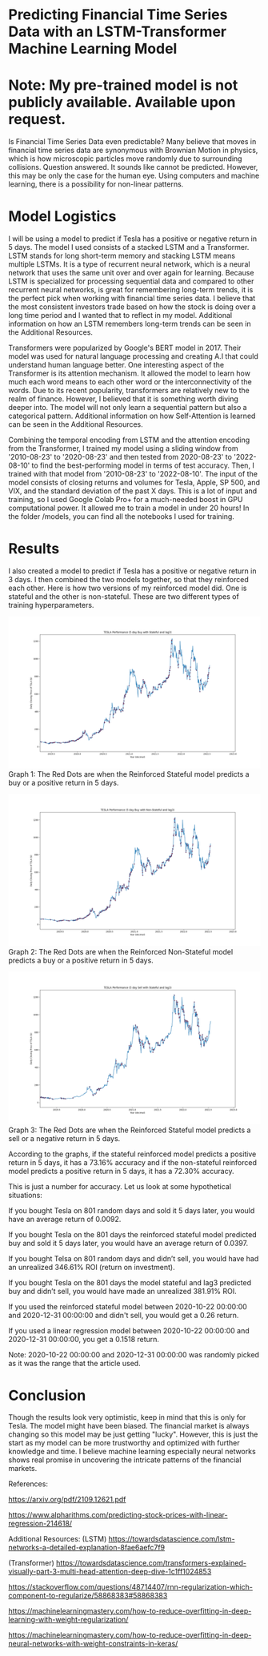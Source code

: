 # Predicting Financial Time Series Data with an LSTM-Transformer Machine Learning Model
# Note: My pre-trained model is not publicly available. Available upon request.

Is Financial Time Series Data even predictable? Many believe that moves in financial time series data are synonymous with Brownian Motion in physics, which is how microscopic particles move randomly due to surrounding collisions. Question answered. It sounds like cannot be predicted. However, this may be only the case for the human eye. Using computers and machine learning, there is a possibility for non-linear patterns.

# Model Logistics

I will be using a model to predict if Tesla has a positive or negative return in 5 days. The model I used consists of a stacked LSTM and a Transformer. LSTM stands for long short-term memory and stacking LSTM means multiple LSTMs. It is a type of recurrent neural network, which is a neural network that uses the same unit over and over again for learning. Because LSTM is specialized for processing sequential data and compared to other recurrent neural networks, is great for remembering long-term trends, it is the perfect pick when working with financial time series data. I believe that the most consistent investors trade based on how the stock is doing over a long time period and I wanted that to reflect in my model. Additional information on how an LSTM remembers long-term trends can be seen in the Additional Resources.

Transformers were popularized by Google's BERT model in 2017. Their model was used for natural language processing and creating A.I that could understand human language better. One interesting aspect of the Transformer is its attention mechanism. It allowed the model to learn how much each word means to each other word or the interconnectivity of the words. Due to its recent popularity, transformers are relatively new to the realm of finance. However, I believed that it is something worth diving deeper into. The model will not only learn a sequential pattern but also a categorical pattern. Additional information on how Self-Attention is learned can be seen in the Additional Resources.

Combining the temporal encoding from LSTM and the attention encoding from the Transformer, I trained my model using a sliding window from '2010-08-23' to '2020-08-23' and then tested from 2020-08-23' to '2022-08-10' to find the best-performing model in terms of test accuracy. Then, I trained with that model from '2010-08-23' to '2022-08-10'. The input of the model consists of closing returns and volumes for Tesla, Apple, SP 500, and VIX, and the standard deviation of the past X days. This is a lot of input and training, so I used Google Colab Pro+ for a much-needed boost in GPU computational power. It allowed me to train a model in under 20 hours! In the folder /models, you can find all the notebooks I used for training.

# Results

I also created a model to predict if Tesla has a positive or negative return in 3 days. I then combined the two models together, so that they reinforced each other. Here is how two versions of my reinforced model did. One is stateful and the other is non-stateful. These are two different types of training hyperparameters.

![Stateful Graph](/graphs/5_day_buy_Stateful_lag3.png)
Graph 1: The Red Dots are when the Reinforced Stateful model predicts a buy or a positive return in 5 days.

![Non-Stateful Graph](/graphs/Buy_Non_stateful_lag3.png)
Graph 2: The Red Dots are when the Reinforced Non-Stateful model predicts a buy or a positive return in 5 days.

![Stateful Sell Graph](/graphs/5day_sell_stateful_lag3.png)
Graph 3: The Red Dots are when the Reinforced Stateful model predicts a sell or a negative return in 5 days.

According to the graphs, if the stateful reinforced model predicts a positive return in 5 days, it has a 73.16% accuracy and if the non-stateful reinforced model predicts a positive return in 5 days, it has a 72.30% accuracy.

This is just a number for accuracy. Let us look at some hypothetical situations:

If you bought Tesla on 801 random days and sold it 5 days later, you would have an average return of 0.0092.

If you bought Tesla on the 801 days the reinforced stateful model predicted buy and sold it 5 days later, you would have an average return of 0.0397.

If you bought Telsa on 801 random days and didn’t sell, you would have had an unrealized 346.61% ROI (return on investment).

If you bought Tesla on the 801 days the model stateful and lag3 predicted buy and didn’t sell, you would have made an unrealized 381.91% ROI.

If you used the reinforced stateful model between 2020-10-22 00:00:00 and 2020-12-31 00:00:00 and didn't sell, you would get a 0.26 return.

If you used a linear regression model between 2020-10-22 00:00:00 and 2020-12-31 00:00:00, you get a 0.1518 return.

Note: 2020-10-22 00:00:00 and 2020-12-31 00:00:00 was randomly picked as it was the range that the article used.

# Conclusion

Though the results look very optimistic, keep in mind that this is only for Tesla. The model might have been biased. The financial market is always changing so this model may be just getting "lucky". However, this is just the start as my model can be more trustworthy and optimized with further knowledge and time. I believe machine learning especially neural networks shows real promise in uncovering the intricate patterns of the financial markets. 

References:

https://arxiv.org/pdf/2109.12621.pdf

https://www.alpharithms.com/predicting-stock-prices-with-linear-regression-214618/

Additional Resources:
(LSTM) https://towardsdatascience.com/lstm-networks-a-detailed-explanation-8fae6aefc7f9

(Transformer) https://towardsdatascience.com/transformers-explained-visually-part-3-multi-head-attention-deep-dive-1c1ff1024853

https://stackoverflow.com/questions/48714407/rnn-regularization-which-component-to-regularize/58868383#58868383

https://machinelearningmastery.com/how-to-reduce-overfitting-in-deep-learning-with-weight-regularization/

https://machinelearningmastery.com/how-to-reduce-overfitting-in-deep-neural-networks-with-weight-constraints-in-keras/
